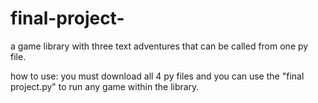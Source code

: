 # final-project-
a game library with three text adventures that can be called from one py file.


how to use:
you must download all 4 py files and you can use the "final project.py" to run any game within the library.
